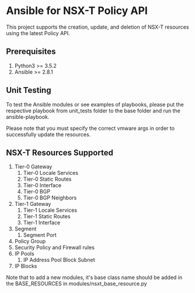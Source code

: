 # Ansible for NSX-T Policy API

This project supports the creation, update, and deletion of NSX-T resources using the latest Policy API.

## Prerequisites
1. Python3 >= 3.5.2
2. Ansible >= 2.8.1

## Unit Testing
To test the Ansible modules or see examples of playbooks, please put the respective playbook from unit_tests folder to the base folder and run the ansible-playbook.

Please note that you must specify the correct vmware args in order to successfully update the resources.

## NSX-T Resources Supported
1. Tier-0 Gateway
   1. Tier-0 Locale Services
   2. Tier-0 Static Routes
   3. Tier-0 Interface
   4. Tier-0 BGP
   5. Tier-0 BGP Neighbors
2. Tier-1 Gateway
   1. Tier-1 Locale Services
   2. Tier-1 Static Routes
   3. Tier-1 Interface
3. Segment
   1. Segment Port
4. Policy Group
5. Security Policy and Firewall rules
6. IP Pools
   1. IP Address Pool Block Subnet
7. IP Blocks

Note that to add a new modules, it's base class name should be added in the BASE_RESOURCES in modules/nsxt_base_resource.py
